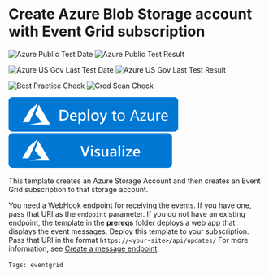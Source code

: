 # Create Azure Blob Storage account with Event Grid subscription

![Azure Public Test Date](https://azurequickstartsservice.blob.core.windows.net/badges/101-event-grid-subscription-and-storage/PublicLastTestDate.svg)
![Azure Public Test Result](https://azurequickstartsservice.blob.core.windows.net/badges/101-event-grid-subscription-and-storage/PublicDeployment.svg)

![Azure US Gov Last Test Date](https://azurequickstartsservice.blob.core.windows.net/badges/101-event-grid-subscription-and-storage/FairfaxLastTestDate.svg)
![Azure US Gov Last Test Result](https://azurequickstartsservice.blob.core.windows.net/badges/101-event-grid-subscription-and-storage/FairfaxDeployment.svg)

![Best Practice Check](https://azurequickstartsservice.blob.core.windows.net/badges/101-event-grid-subscription-and-storage/BestPracticeResult.svg)
![Cred Scan Check](https://azurequickstartsservice.blob.core.windows.net/badges/101-event-grid-subscription-and-storage/CredScanResult.svg)

[![Deploy To Azure](https://raw.githubusercontent.com/Azure/azure-quickstart-templates/master/1-CONTRIBUTION-GUIDE/images/deploytoazure.svg?sanitize=true)](https://portal.azure.com/#create/Microsoft.Template/uri/https%3A%2F%2Fraw.githubusercontent.com%2FAzure%2Fazure-quickstart-templates%2Fmaster%2F101-event-grid-subscription-and-blob%2Fazuredeploy.json)
[![Visualize](https://raw.githubusercontent.com/Azure/azure-quickstart-templates/master/1-CONTRIBUTION-GUIDE/images/visualizebutton.svg?sanitize=true)](http://armviz.io/#/?load=https%3A%2F%2Fraw.githubusercontent.com%2FAzure%2Fazure-quickstart-templates%2Fmaster%2F101-event-grid-subscription-and-blob%2Fazuredeploy.json)

This template creates an Azure Storage Account and then creates an Event Grid
subscription to that storage account.

You need a WebHook endpoint for receiving the events. If you have one, pass that
URI as the `endpoint` parameter. If you do not have an existing endpoint, the
template in the **prereqs** folder deploys a web app that displays the event
messages. Deploy this template to your subscription. Pass that URI in the format
`https://<your-site>/api/updates/` For more information, see
[Create a message endpoint](https://docs.microsoft.com/azure/event-grid/custom-event-quickstart#create-a-message-endpoint).

`Tags: eventgrid`
